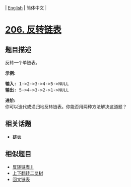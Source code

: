 
| [English](README_EN.md) | 简体中文 |

# [206. 反转链表](https://leetcode-cn.com/problems/reverse-linked-list/)

## 题目描述

<p>反转一个单链表。</p>

<p><strong>示例:</strong></p>

<pre><strong>输入:</strong> 1-&gt;2-&gt;3-&gt;4-&gt;5-&gt;NULL
<strong>输出:</strong> 5-&gt;4-&gt;3-&gt;2-&gt;1-&gt;NULL</pre>

<p><strong>进阶:</strong><br>
你可以迭代或递归地反转链表。你能否用两种方法解决这道题？</p>


## 相关话题

- [链表](https://leetcode-cn.com/tag/linked-list)

## 相似题目

- [反转链表 II](../reverse-linked-list-ii/README.md)
- [上下翻转二叉树](../binary-tree-upside-down/README.md)
- [回文链表](../palindrome-linked-list/README.md)
